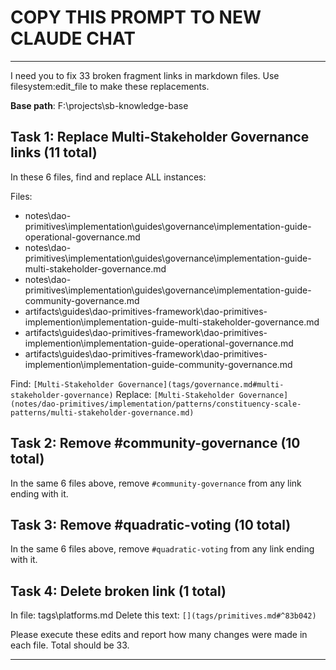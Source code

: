 # COPY THIS PROMPT TO NEW CLAUDE CHAT

---

I need you to fix 33 broken fragment links in markdown files. Use filesystem:edit_file to make these replacements.

**Base path**: F:\projects\sb-knowledge-base

## Task 1: Replace Multi-Stakeholder Governance links (11 total)

In these 6 files, find and replace ALL instances:

Files:
- notes\dao-primitives\implementation\guides\governance\implementation-guide-operational-governance.md
- notes\dao-primitives\implementation\guides\governance\implementation-guide-multi-stakeholder-governance.md  
- notes\dao-primitives\implementation\guides\governance\implementation-guide-community-governance.md
- artifacts\guides\dao-primitives-framework\dao-primitives-implemention\implementation-guide-multi-stakeholder-governance.md
- artifacts\guides\dao-primitives-framework\dao-primitives-implemention\implementation-guide-operational-governance.md
- artifacts\guides\dao-primitives-framework\dao-primitives-implemention\implementation-guide-community-governance.md

Find: `[Multi-Stakeholder Governance](tags/governance.md#multi-stakeholder-governance)`
Replace: `[Multi-Stakeholder Governance](notes/dao-primitives/implementation/patterns/constituency-scale-patterns/multi-stakeholder-governance.md)`

## Task 2: Remove #community-governance (10 total)

In the same 6 files above, remove `#community-governance` from any link ending with it.

## Task 3: Remove #quadratic-voting (10 total)

In the same 6 files above, remove `#quadratic-voting` from any link ending with it.

## Task 4: Delete broken link (1 total)

In file: tags\platforms.md
Delete this text: `[](tags/primitives.md#^83b042)`

Please execute these edits and report how many changes were made in each file. Total should be 33.

---